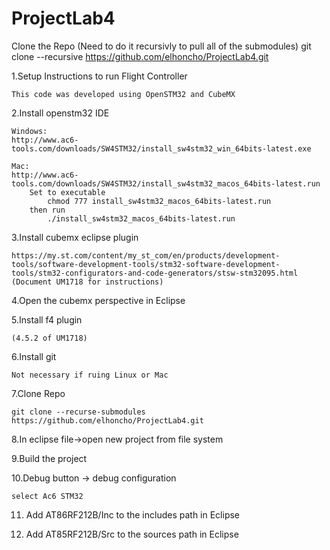 # ProjectLab4
Clone the Repo (Need to do it recursivly to pull all of the submodules)
    git clone --recursive https://github.com/elhoncho/ProjectLab4.git

1.Setup Instructions to run Flight Controller

    This code was developed using OpenSTM32 and CubeMX
    
2.Install openstm32 IDE

    Windows:
    http://www.ac6-tools.com/downloads/SW4STM32/install_sw4stm32_win_64bits-latest.exe
    
    Mac:
    http://www.ac6-tools.com/downloads/SW4STM32/install_sw4stm32_macos_64bits-latest.run
        Set to executable 
            chmod 777 install_sw4stm32_macos_64bits-latest.run
        then run
            ./install_sw4stm32_macos_64bits-latest.run

3.Install cubemx eclipse plugin

    https://my.st.com/content/my_st_com/en/products/development-tools/software-development-tools/stm32-software-development-tools/stm32-configurators-and-code-generators/stsw-stm32095.html
    (Document UM1718 for instructions)

4.Open the cubemx perspective in Eclipse

5.Install f4 plugin 

    (4.5.2 of UM1718)

6.Install git

    Not necessary if ruing Linux or Mac

7.Clone Repo

    git clone --recurse-submodules https://github.com/elhoncho/ProjectLab4.git

8.In eclipse file->open new project from file system

9.Build the project

10.Debug button -> debug configuration

    select Ac6 STM32
    
11. Add AT86RF212B/Inc to the includes path in Eclipse

12. Add AT85RF212B/Src to the sources path in Eclipse
